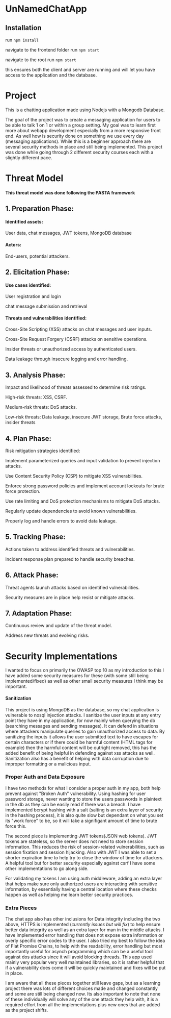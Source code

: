# UnNamedChatApp

## Installation

run `npm install`

navigate to the frontend folder run `npm start`

navigate to the root run `npm start`

this ensures both the client and server are running and will let you have access to the application and the database.

# Project

This is a chatting application made using Nodejs with a Mongodb Database.

The goal of the project was to create a messaging application for users to be able to talk 1 on 1 or within a group setting. My goal was to learn first more about webapp development especially from a more responsive front end. As well how is security done on something we use every day (messaging applications). While this is a beginner approach there are several security methods in place and still being implemented. This project was done while going through 2 different security courses each with a slightly different pace.

# Threat Model

#### This threat model was done following the PASTA framework

## 1. Preparation Phase:

#### Identified assets:

User data, chat messages, JWT tokens, MongoDB database

#### Actors:

End-users, potential attackers.

## 2. Elicitation Phase:

#### Use cases identified:

User registration and login

chat message submission and retrieval

#### Threats and vulnerabilities identified:

Cross-Site Scripting (XSS) attacks on chat messages and user inputs.

Cross-Site Request Forgery (CSRF) attacks on sensitive operations.

Insider threats or unauthorized access by authenticated users.

Data leakage through insecure logging and error handling.

## 3. Analysis Phase:

Impact and likelihood of threats assessed to determine risk ratings.

High-risk threats: XSS, CSRF.

Medium-risk threats: DoS attacks.

Low-risk threats: Data leakage, insecure JWT storage, Brute force attacks, insider threats

## 4. Plan Phase:

Risk mitigation strategies identified:

Implement parameterized queries and input validation to prevent injection attacks.

Use Content Security Policy (CSP) to mitigate XSS vulnerabilities.

Enforce strong password policies and implement account lockouts for brute force protection.

Use rate limiting and DoS protection mechanisms to mitigate DoS attacks.

Regularly update dependencies to avoid known vulnerabilities.

Properly log and handle errors to avoid data leakage.

## 5. Tracking Phase:

Actions taken to address identified threats and vulnerabilities.

Incident response plan prepared to handle security breaches.

## 6. Attack Phase:

Threat agents launch attacks based on identified vulnerabilities.

Security measures are in place help resist or mitigate attacks.

## 7. Adaptation Phase:

Continuous review and update of the threat model.

Address new threats and evolving risks.

# Security Implementations

I wanted to focus on primarily the OWASP top 10 as my introduction to this I have added some security measures for these (with some still being implemented/fixed) as well as other small security measures I think may be important.

#### Sanitization

This project is using MongoDB as the database, so my chat application is vulnerable to nosql injection attacks. I sanitize the user inputs at any entry point they have in my application, for now mainly when querying the db (searching messages and sending messages). It can defend in situations where attackers manipulate queries to gain unauthorized access to data. By sanitizing the inputs it allows the user submitted text to have escapes for certain characters or if there could be harmful content (HTML tags for example) then the harmful content will be outright removed, this has the added benefit of being helpful in defending against xss attacks as well. Sanitization also has a benefit of helping with data corruption due to improper formatting or a malicious input.

### Proper Auth and Data Exposure

I have two methods for what I consider a proper auth in my app, both help prevent against "Broken Auth" vulnerability. Using hashing for user password storage, never wanting to store the users passwords in plaintext in the db as they can be easily read if there was a breach. I have implemented bcrypt hashing with a salt (salting is an extra layer of security in the hashing process), it is also quite slow but dependant on what you set its "work force" to be, so it will take a signifigant amount of time to brute force this.

The second piece is implementing JWT tokens(JSON web tokens). JWT tokens are stateless, so the server does not need to store session information. This reduces the risk of session-related vulnerabilities, such as session fixation and session hijacking. Also with JWT I was able to set a shorter expiration time to help try to close the window of time for attackers. A helpful tool but for better security especially against csrf I have some other implementations to go along side.

For validating my tokens I am using auth middleware, adding an extra layer that helps make sure only authorized users are interacting with sensitive information, by essentially having a central location where these checks happen as well as helping me learn better security practices.

### Extra Pieces

The chat app also has other inclusions for Data integrity including the two above, HTTPS is implemented (_currently issues but will fix_) to help ensure better data integrity as well as an extra layer for man in the middle attacks. I have implemented error handling that does not expose extra information or overly specific error codes to the user. I also tried my best to follow the idea of Flat Promise Chains, to help with the readability, error handling but most importantly useful for asynch programming which can be a useful tool against dos attacks since it will avoid blocking threads. This app used mainly very popular very well maintained libraries, so it is rather helpful that if a vulnerability does come it will be quickly maintained and fixes will be put in place.

I am aware that all these pieces together still leave gaps, but as a learning project there was lots of different choices made and changed constantly and some are still being changed now. Its also important to note that none of these individually will solve any of the one attack they help with, it is a required effort from all the implementations plus new ones that are added as the project shifts.

